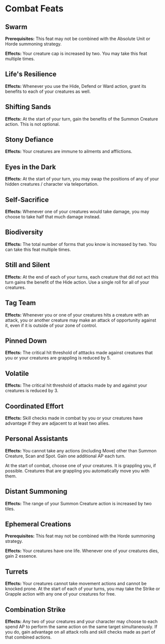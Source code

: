 # Combat Feats

## Swarm

**Prerequisites:** This feat may not be combined with the Absolute Unit or Horde summoning strategy.

**Effects:** Your creature cap is increased by two. You may take this feat multiple times.

## Life's Resilience

**Effects:** Whenever you use the Hide, Defend or Ward action, grant its benefits to each of your creatures as well.

## Shifting Sands

**Effects:** At the start of your turn, gain the benefits of the Summon Creature action. This is not optional.

## Stony Defiance

**Effects:** Your creatures are immune to ailments and afflictions.

## Eyes in the Dark

**Effects:** At the start of your turn, you may swap the positions of any of your hidden creatures / character via teleportation.

## Self-Sacrifice

**Effects:** Whenever one of your creatures would take damage, you may choose to take half that much damage instead.

## Biodiversity

**Effects:** The total number of forms that you know is increased by two. You can take this feat multiple times.

## Still and Silent

**Effects:** At the end of each of your turns, each creature that did not act this turn gains the benefit of the Hide action. Use a single roll for all of your creatures.

## Tag Team

**Effects:** Whenever you or one of your creatures hits a creature with an attack, you or another creature may make an attack of opportunity against it, even if it is outside of your zone of control.

## Pinned Down

**Effects:** The critical hit threshold of atttacks made against creatures that you or your creatures are grappling is reduced by 5.

## Volatile

**Effects:** The critical hit threshold of attacks made by and against your creatures is reduced by 3.

## Coordinated Effort

**Effects:** Skill checks made in combat by you or your creatures have advantage if they are adjacent to at least two allies.

## Personal Assistants

**Effects:** You cannot take any actions (including Move) other than Summon Creature, Scan and Spot. Gain one additional AP each turn.

At the start of combat, choose one of your creatures. It is grappling you, if possible. Creatures that are grappling you automatically move you with them.

## Distant Summoning

**Effects:** The range of your Summon Creature action is increased by two tiles.

## Ephemeral Creations

**Prerequisites:** This feat may not be combined with the Horde summoning strategy.

**Effects:** Your creatures have one life. Whenever one of your creatures dies, gain 2 essence.

## Turrets

**Effects:** Your creatures cannot take movement actions and cannot be knocked prone. At the start of each of your turns, you may take the Strike or Grapple action with any one of your creatures for free.

## Combination Strike

**Effects:** Any two of your creatures and your character may choose to each spend AP to perform the same action on the same target simultaneously. If you do, gain advantage on all attack rolls and skill checks made as part of that combined actions.
